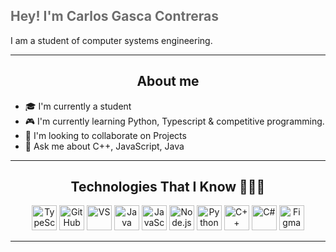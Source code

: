 
<h2 style="color: #6d6d6d;">Hey! I'm Carlos Gasca Contreras</h2>

I am a student of computer systems engineering.

<hr>

<h2 align="center">About me</h2>

<ul>
  <li>🎓 I'm currently a student</li>
  <li>🎮 I'm currently learning Python, Typescript & competitive programming.</li>
  <li>🤝 I'm looking to collaborate on Projects</li>
  <li>💬 Ask me about C++, JavaScript, Java</li>
</ul>

<hr>

<h2 align="center">Technologies That I Know 🧑🏽‍💻</h2>

<p align="center">
  <img src="https://cdn.jsdelivr.net/gh/devicons/devicon/icons/typescript/typescript-original.svg" alt="TypeScript" width="40" height="40"/>
  <img src="https://cdn.jsdelivr.net/gh/devicons/devicon/icons/github/github-original.svg" alt="GitHub" width="40" height="40"/>
  <img src="https://cdn.jsdelivr.net/gh/devicons/devicon/icons/visualstudio/visualstudio-plain.svg" alt="VS" width="40" height="40"/>
  <img src="https://cdn.jsdelivr.net/gh/devicons/devicon/icons/java/java-original.svg" alt="Java" width="40" height="40"/>
  <img src="https://cdn.jsdelivr.net/gh/devicons/devicon/icons/javascript/javascript-original.svg" alt="JavaScript" width="40" height="40"/>
  <img src="https://cdn.jsdelivr.net/gh/devicons/devicon/icons/nodejs/nodejs-original-wordmark.svg" alt="Node.js" width="40" height="40"/>
  <img src="https://cdn.jsdelivr.net/gh/devicons/devicon/icons/python/python-original.svg" alt="Python" width="40" height="40"/>
  <img src="https://cdn.jsdelivr.net/gh/devicons/devicon/icons/cplusplus/cplusplus-original.svg" alt="C++" width="40" height="40"/>
  <img src="https://cdn.jsdelivr.net/gh/devicons/devicon/icons/csharp/csharp-original.svg" alt="C#" width="40" height="40"/>
  <img src="https://cdn.jsdelivr.net/gh/devicons/devicon/icons/figma/figma-original.svg" alt="Figma" width="40" height="40"/>
  </p>

<hr>
